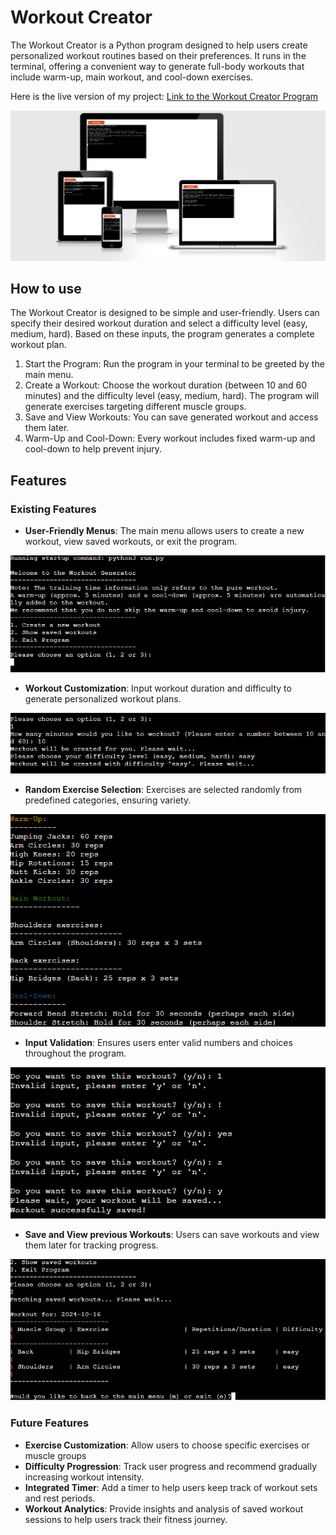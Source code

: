 # Workout Creator

The Workout Creator is a Python program designed to help users create personalized workout routines based on their preferences. It runs in the terminal, offering a convenient way to generate full-body workouts that include warm-up, main workout, and cool-down exercises.

Here is the live version of my project: [Link to the Workout Creator Program](https://workout-creator-228871cd4fa2.herokuapp.com/)

![Screenshot of App on different screens](docs/responsive_pp3.png)

## How to use

The Workout Creator is designed to be simple and user-friendly. Users can specify their desired workout duration and select a difficulty level (easy, medium, hard). Based on these inputs, the program generates a complete workout plan.

1. Start the Program: Run the program in your terminal to be greeted by the main menu.
2. Create a Workout: Choose the workout duration (between 10 and 60 minutes) and the difficulty level (easy, medium, hard).
   The program will generate exercises targeting different muscle groups.
3. Save and View Workouts: You can save generated workout and access them later.
4. Warm-Up and Cool-Down: Every workout includes fixed warm-up and cool-down to help prevent injury.

## **Features**

### Existing Features

+ **User-Friendly Menus**: The main menu allows users to create a new workout, view saved workouts, or exit the program.

![Screenshot of Main Menu](docs\features\main_menu_pp3.png)

+ **Workout Customization**: Input workout duration and difficulty to generate personalized workout plans.

![Screenshot of Workout Customization](docs\features\workout_customization_pp3.png)

+ **Random Exercise Selection**: Exercises are selected randomly from predefined categories, ensuring variety.

![Screenshot of Random Workout](docs\features\random_workout_pp3.png)

+ **Input Validation**: Ensures users enter valid numbers and choices throughout the program.

![Screenshot of Input Validation](docs\features\input_validation_pp3.png)

+ **Save and View previous Workouts**: Users can save workouts and view them later for tracking progress.

![Screenshot of Input Validation](docs\features\saved_workouts_pp3.png)

### Future Features

- **Exercise Customization**: Allow users to choose specific exercises or muscle groups
- **Difficulty Progression**: Track user progress and recommend gradually increasing workout intensity.
- **Integrated Timer**: Add a timer to help users keep track of workout sets and rest periods.
- **Workout Analytics**: Provide insights and analysis of saved workout sessions to help users track their fitness journey.


